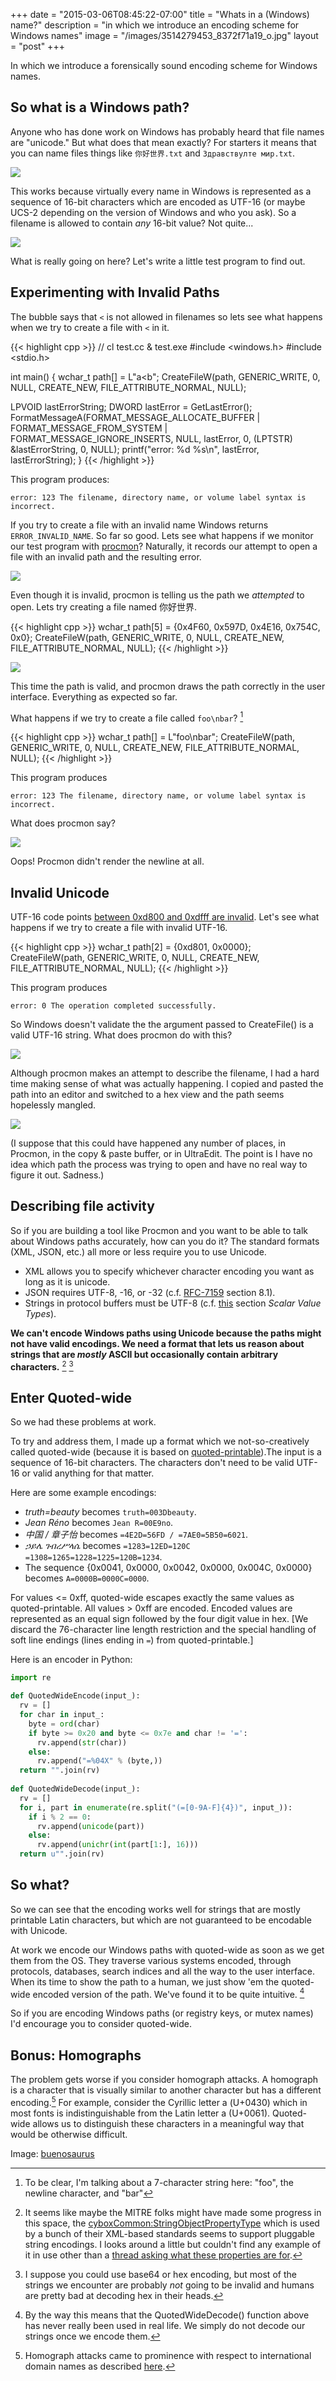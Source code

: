 +++
date = "2015-03-06T08:45:22-07:00"
title = "Whats in a (Windows) name?"
description = "in which we introduce an encoding scheme for Windows names"
image = "/images/3514279453_8372f71a19_o.jpg"
layout = "post"
+++

In which we introduce a forensically sound encoding scheme for Windows names.

<!--more-->

## So what is a Windows path?

Anyone who has done work on Windows has probably heard that file names are "unicode." But what does that mean exactly? For starters it means that you can name files things like `你好世界.txt` and `Здравствулте мир.txt`.

![](/images/unicode-names-shot.png)

This works because virtually every name in Windows is represented as a sequence of 16-bit characters which are encoded as UTF-16 (or maybe UCS-2 depending on the version of Windows and who you ask). So a filename is allowed to contain *any* 16-bit value? Not quite...

![](/images/unicode-names2-shot.png)

What is really going on here? Let's write a little test program to find out.

## Experimenting with Invalid Paths

The bubble says that `<` is not allowed in filenames so lets see what happens when we try to create a file with `<` in it.

{{< highlight cpp >}}
// cl test.cc & test.exe
#include <windows.h>
#include <stdio.h>

int main() {
  wchar_t path[] = L"a<b";
  CreateFileW(path, GENERIC_WRITE, 0, NULL, CREATE_NEW, FILE_ATTRIBUTE_NORMAL, NULL);
  
  LPVOID lastErrorString;
  DWORD lastError = GetLastError();
  FormatMessageA(FORMAT_MESSAGE_ALLOCATE_BUFFER | FORMAT_MESSAGE_FROM_SYSTEM | FORMAT_MESSAGE_IGNORE_INSERTS, NULL, lastError, 0, (LPTSTR) &lastErrorString, 0, NULL);
  printf("error: %d %s\n", lastError, lastErrorString);
}
{{< /highlight >}}

This program produces:

	error: 123 The filename, directory name, or volume label syntax is incorrect.

If you try to create a file with an invalid name Windows returns `ERROR_INVALID_NAME`.  So far so good. Lets see what happens if we monitor our test program with [procmon](https://technet.microsoft.com/en-us/library/bb896645.aspx)? Naturally, it records our attempt to open a file with an invalid path and the resulting error.

![](/images/procmon.png)

Even though it is invalid, procmon is telling us the path we *attempted* to open. Lets try creating a file named 你好世界.

{{< highlight cpp >}}
wchar_t path[5] = {0x4F60, 0x597D, 0x4E16, 0x754C, 0x0};
CreateFileW(path, GENERIC_WRITE, 0, NULL, CREATE_NEW, FILE_ATTRIBUTE_NORMAL, NULL);
{{< /highlight >}}

![](/images/procmon3.png)

This time the path is valid, and procmon draws the path correctly in the user interface.  Everything as expected so far.

What happens if we try to create a file called `foo\nbar`? [^newline]

[^newline]: To be clear, I'm talking about a 7-character string here: "foo", the newline character, and "bar"

{{< highlight cpp >}}
wchar_t path[] = L"foo\nbar";
CreateFileW(path, GENERIC_WRITE, 0, NULL, CREATE_NEW, FILE_ATTRIBUTE_NORMAL, NULL);
{{< /highlight >}}

This program produces

	error: 123 The filename, directory name, or volume label syntax is incorrect.

What does procmon say?

![](/images/procmon2.png)

Oops! Procmon didn't render the newline at all.

## Invalid Unicode

UTF-16 code points [between 0xd800 and 0xdfff are invalid](http://en.wikipedia.org/wiki/UTF-16#U.2BD800_to_U.2BDFFF). Let's see what happens if we try to create a file with invalid UTF-16.

{{< highlight cpp >}}
wchar_t path[2] = {0xd801, 0x0000};
CreateFileW(path, GENERIC_WRITE, 0, NULL, CREATE_NEW, FILE_ATTRIBUTE_NORMAL, NULL);
{{< /highlight >}}

This program produces
  
	error: 0 The operation completed successfully.

So Windows 	doesn't validate the the argument passed to CreateFile() is a valid UTF-16 string. What does procmon do with this?

![](/images/procmon4.png)

Although procmon makes an attempt to describe the filename, I had a hard time making sense of what was actually happening. I copied and pasted the path into an editor and switched to a hex view and the path seems hopelessly mangled.

![](/images/procmon5.png)

(I suppose that this could have happened any number of places, in Procmon, in the copy & paste buffer, or in UltraEdit. The point is I have no idea which path the process was trying to open and have no real way to figure it out. Sadness.)

## Describing file activity

So if you are building a tool like Procmon and you want to be able to talk about Windows paths accurately, how can you do it? The standard formats (XML, JSON, etc.) all more or less require you to use Unicode.

- XML allows you to specify whichever character encoding you want as long as it is unicode. 
- JSON requires UTF-8, -16, or -32 (c.f. [RFC-7159](https://tools.ietf.org/html/rfc7159) section 8.1). 
- Strings in protocol buffers must be UTF-8 (c.f. [this](https://developers.google.com/protocol-buffers/docs/proto) section *Scalar Value Types*).

**We can't encode Windows paths using Unicode because the paths might not have valid encodings. We need a format that lets us reason about strings that are *mostly* ASCII but occasionally contain arbitrary characters.** [^mitre] [^base64]

[^mitre]: It seems like maybe the MITRE folks might have made some progress in this space, the [cyboxCommon:StringObjectPropertyType](http://cybox.mitre.org/language/version2.0/xsddocs/extensions/platform/cpe2.3/1.0/cybox_common_xsd.html#StringObjectPropertyType) which is used by a bunch of their XML-based standards seems to support pluggable string encodings. I looks around a little but couldn't find any example of it in use other than a [thread asking what these properties are for](http://making-security-measurable.1364806.n2.nabble.com/Defanging-Regular-Expression-and-base-property-examples-td7582915.html).

[^base64]: I suppose you could use base64 or hex encoding, but most of the strings we encounter are probably *not* going to be invalid and humans are pretty bad at decoding hex in their heads.

## Enter Quoted-wide

So we had these problems at work. 

To try and address them, I made up a format which we not-so-creatively called quoted-wide (because it is based on [quoted-printable](http://en.wikipedia.org/wiki/Quoted-printable)).The input is a sequence of 16-bit characters. The characters don't need to be valid UTF-16 or valid anything for that matter. 

Here are some example encodings:
	
- *truth=beauty* becomes `truth=003Dbeauty`.
- *Jean Réno* becomes `Jean R=00E9no`.
- *中国 / 章子怡* becomes `=4E2D=56FD / =7AE0=5B50=6021`.
- *ኃይሌ ገብረሥላሴ* becomes `=1283=12ED=120C =1308=1265=1228=1225=120B=1234`.
- The sequence {0x0041, 0x0000, 0x0042, 0x0000, 0x004C, 0x0000} becomes `A=0000B=0000C=0000`.

For values <= 0xff, quoted-wide escapes exactly the same values as quoted-printable.  All values > 0xff are encoded.  Encoded values are represented as an equal sign followed by the four digit value in hex.  [We discard the 76-character line length restriction and the special handling of soft line endings (lines ending in `=`) from quoted-printable.]

Here is an encoder in Python:

``` python
import re

def QuotedWideEncode(input_):
  rv = []
  for char in input_:
    byte = ord(char)
    if byte >= 0x20 and byte <= 0x7e and char != '=':
      rv.append(str(char))
    else:
      rv.append("=%04X" % (byte,))
  return "".join(rv)
	
def QuotedWideDecode(input_):
  rv = []
  for i, part in enumerate(re.split("(=[0-9A-F]{4})", input_)):
    if i % 2 == 0:
      rv.append(unicode(part))
    else:
      rv.append(unichr(int(part[1:], 16)))
  return u"".join(rv) 
```

## So what?

So we can see that the encoding works well for strings that are mostly printable Latin characters, but which are not guaranteed to be encodable with Unicode.

At work we encode our Windows paths with quoted-wide as soon as we get them from the OS. They traverse various systems encoded, through protocols, databases, search indices and all the way to the user interface. When its time to show the path to a human, we just show 'em the quoted-wide encoded version of the path. We've found it to be quite intuitive. [^foo]

[^foo]: By the way this means that the QuotedWideDecode() function above has never really been used in real life. We simply do not decode our strings once we encode them.

So if you are encoding Windows paths (or registry keys, or mutex names) I'd encourage you to consider quoted-wide.

## Bonus: Homographs

The problem gets worse if you consider homograph attacks. A homograph is a character that is visually similar to another character but has a different encoding.[^2] For example, consider the Cyrillic letter а (U+0430) which in most fonts is indistinguishable from the Latin letter a (U+0061). Quoted-wide allows us to distinguish these characters in a meaningful way that would be otherwise difficult.

[^2]: Homograph attacks came to prominence with respect to international domain names as described [here](http://www.securityninja.co.uk/hacking/what-are-homograph-attacks/).

Image: [buenosaurus](https://www.flickr.com/photos/buenosaurus)
